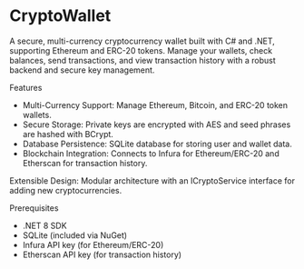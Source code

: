 # CryptoWallet

A secure, multi-currency cryptocurrency wallet built with C# and .NET, supporting Ethereum and ERC-20 tokens. Manage your wallets, check balances, send transactions, and view transaction history with a robust backend and secure key management.

Features
- Multi-Currency Support: Manage Ethereum, Bitcoin, and ERC-20 token wallets.
- Secure Storage: Private keys are encrypted with AES and seed phrases are hashed with BCrypt.
- Database Persistence: SQLite database for storing user and wallet data.
- Blockchain Integration: Connects to Infura for Ethereum/ERC-20 and Etherscan for transaction history.

Extensible Design: Modular architecture with an ICryptoService interface for adding new cryptocurrencies.

Prerequisites
- .NET 8 SDK
- SQLite (included via NuGet)
- Infura API key (for Ethereum/ERC-20)
- Etherscan API key (for transaction history)
